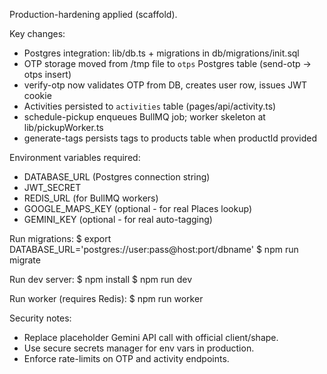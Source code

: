 Production-hardening applied (scaffold).

Key changes:
- Postgres integration: lib/db.ts + migrations in db/migrations/init.sql
- OTP storage moved from /tmp file to `otps` Postgres table (send-otp -> otps insert)
- verify-otp now validates OTP from DB, creates user row, issues JWT cookie
- Activities persisted to `activities` table (pages/api/activity.ts)
- schedule-pickup enqueues BullMQ job; worker skeleton at lib/pickupWorker.ts
- generate-tags persists tags to products table when productId provided

Environment variables required:
- DATABASE_URL (Postgres connection string)
- JWT_SECRET
- REDIS_URL (for BullMQ workers)
- GOOGLE_MAPS_KEY (optional - for real Places lookup)
- GEMINI_KEY (optional - for real auto-tagging)

Run migrations:
$ export DATABASE_URL='postgres://user:pass@host:port/dbname'
$ npm run migrate

Run dev server:
$ npm install
$ npm run dev

Run worker (requires Redis):
$ npm run worker

Security notes:
- Replace placeholder Gemini API call with official client/shape.
- Use secure secrets manager for env vars in production.
- Enforce rate-limits on OTP and activity endpoints.

